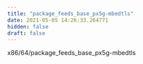 ```yaml
---
title: "package_feeds_base_px5g-mbedtls"
date: 2021-05-05 14:26:33.264771
hidden: false
draft: false
---
```


x86/64/package_feeds_base_px5g-mbedtls

